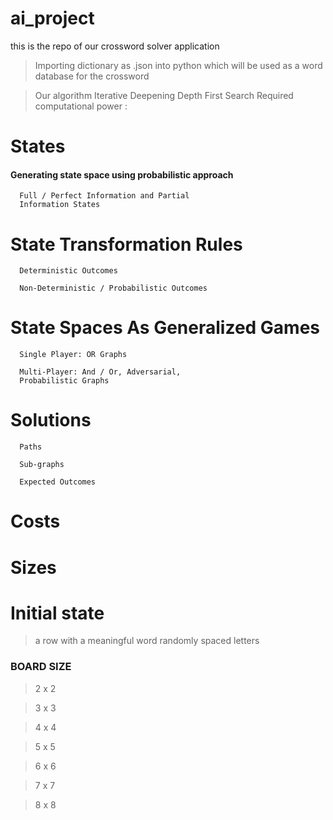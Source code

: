 # ai_project
this is the repo of our crossword solver application

> Importing dictionary as .json into python which will be used as a word database for the crossword

> Our algorithm
Iterative Deepening Depth First Search
Required computational power :

# States
#### Generating state space using probabilistic approach
      

      Full / Perfect Information and Partial
      Information States

# State Transformation Rules

      Deterministic Outcomes
      
      Non-Deterministic / Probabilistic Outcomes

# State Spaces As Generalized Games

      Single Player: OR Graphs
      
      Multi-Player: And / Or, Adversarial,
      Probabilistic Graphs

# Solutions
      
      Paths
      
      Sub-graphs
      
      Expected Outcomes

# Costs

# Sizes

# Initial state
> a row with a meaningful word
> randomly spaced letters


### BOARD SIZE
> 2 x 2

> 3 x 3

> 4 x 4

> 5 x 5

> 6 x 6

> 7 x 7

> 8 x 8














